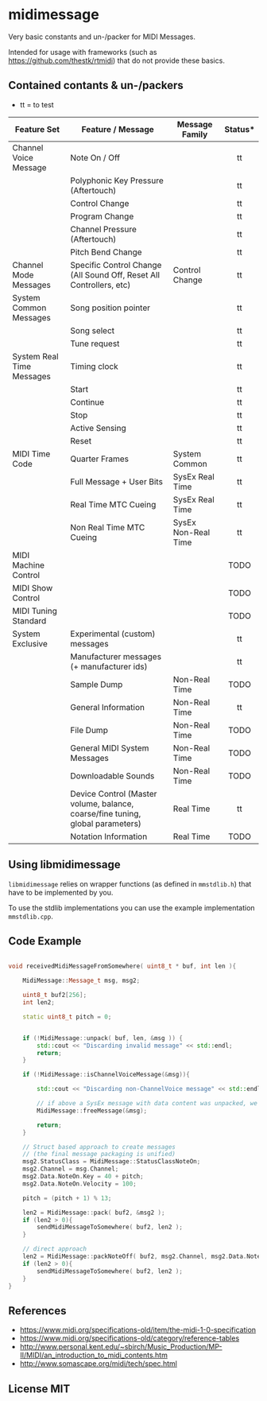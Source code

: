 # midimessage

Very basic constants and un-/packer for MIDI Messages.

Intended for usage with frameworks (such as https://github.com/thestk/rtmidi) that do not provide these basics.

## Contained contants & un-/packers

* tt = to test

| Feature Set |  Feature / Message | Message Family | Status* |
|-----|-----|----|:-----:|
| Channel Voice Message | Note On / Off | |  tt |
| | Polyphonic Key Pressure (Aftertouch) | | tt |
| | Control Change | | tt |
| | Program Change | | tt |
| | Channel Pressure (Aftertouch) | | tt |
| | Pitch Bend Change | | tt |
| Channel Mode Messages | Specific Control Change (All Sound Off, Reset All Controllers, etc) | Control Change | tt |
| System Common Messages | Song position pointer | | tt |
| | Song select | | tt |
| | Tune request | | tt |
| System Real Time Messages | Timing clock | | tt |
| | Start | | tt |
| | Continue | | tt |
| | Stop | | tt |
| | Active Sensing | | tt |
| | Reset | | tt |
| MIDI Time Code | Quarter Frames | System Common | tt |
| | Full Message + User Bits| SysEx Real Time | tt |
| | Real Time MTC Cueing | SysEx Real Time | tt |
| | Non Real Time MTC Cueing | SysEx Non-Real Time | tt |
| MIDI Machine Control | | | TODO |
| MIDI Show Control | | | TODO |
| MIDI Tuning Standard | | | TODO |
| System Exclusive | Experimental (custom) messages | | tt |
| | Manufacturer messages (+ manufacturer ids) | | tt |
| | Sample Dump | Non-Real Time | TODO |
| | General Information | Non-Real Time | tt |
| | File Dump | Non-Real Time | TODO |
| | General MIDI System Messages | Non-Real Time | TODO |
| | Downloadable Sounds | Non-Real Time | TODO |
| | Device Control (Master volume, balance, coarse/fine tuning, global parameters) | Real Time | tt |
| | Notation Information | Real Time | TODO |




## Using libmidimessage

`libmidimessage` relies on wrapper functions (as defined in `mmstdlib.h`) that have to be implemented by you.

 To use the stdlib implementations you can use the example implementation `mmstdlib.cpp`.

## Code Example

```cpp

void receivedMidiMessageFromSomewhere( uint8_t * buf, int len ){

    MidiMessage::Message_t msg, msg2;

    uint8_t buf2[256];
    int len2;

    static uint8_t pitch = 0;


    if (!MidiMessage::unpack( buf, len, &msg )) {
        std::cout << "Discarding invalid message" << std::endl;
        return;
    }

    if (!MidiMessage::isChannelVoiceMessage(&msg)){

        std::cout << "Discarding non-ChannelVoice message" << std::endl;

        // if above a SysEx message with data content was unpacked, we have to make sure to free the memory again.
        MidiMessage::freeMessage(&msg);

        return;
    }

    // Struct based approach to create messages
    // (the final message packaging is unified)
    msg2.StatusClass = MidiMessage::StatusClassNoteOn;
    msg2.Channel = msg.Channel;
    msg2.Data.NoteOn.Key = 40 + pitch;
    msg2.Data.NoteOn.Velocity = 100;

    pitch = (pitch + 1) % 13;

    len2 = MidiMessage::pack( buf2, &msg2 );
    if (len2 > 0){
        sendMidiMessageToSomewhere( buf2, len2 );
    }

    // direct approach
    len2 = MidiMessage::packNoteOff( buf2, msg2.Channel, msg2.Data.NoteOn.Key, 50 );
    if (len2 > 0){
        sendMidiMessageToSomewhere( buf2, len2 );
    }
}

```

## References

- https://www.midi.org/specifications-old/item/the-midi-1-0-specification
- https://www.midi.org/specifications-old/category/reference-tables
- http://www.personal.kent.edu/~sbirch/Music_Production/MP-II/MIDI/an_introduction_to_midi_contents.htm
- http://www.somascape.org/midi/tech/spec.html


## License MIT
